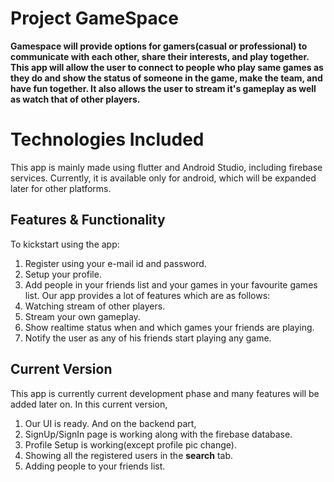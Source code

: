 # Project GameSpace

**Gamespace will provide options for gamers(casual or professional) to communicate with each other, share their interests, and play together. This app will allow the user to connect to people who play same games as they do and show the status of someone in the game, make the team, and have fun together. It also allows the user to stream it's gameplay as well as watch that of other players.**


# Technologies Included

This app is mainly made using flutter and Android Studio, including firebase services.
Currently, it is available only for android, which will be expanded later for other platforms.

## Features & Functionality

To kickstart using the app:
1. Register using your e-mail id and password.
2. Setup your profile.
3. Add people in your friends list and  your games in your favourite games list.
Our app provides a lot of features which are as follows:
1. Watching stream of other players.
2. Stream your own gameplay.
3. Show realtime status when and which games your friends are playing. 
4. Notify the user as any of his friends start playing any game.

## Current Version

This app is currently current development phase and many features will be added later on.
In this current version,
1. Our UI is ready.
And on the backend part,
2. SignUp/SignIn page is working along with the firebase database.
3. Profile Setup is working(except profile pic change).
4. Showing all the registered users in the **search** tab.
5. Adding people to your friends list.


